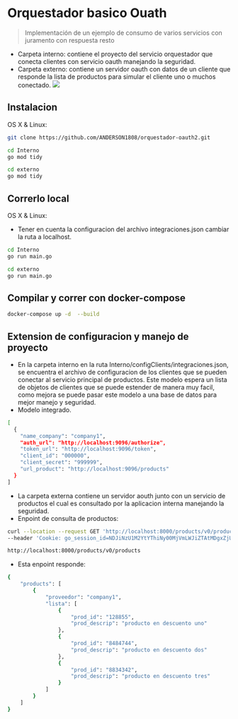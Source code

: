# Orquestador basico Ouath

> Implementación de un ejemplo de consumo de varios servicios con juramento con respuesta resto

- Carpeta interno: contiene el proyecto del servicio orquestador que conecta clientes con servicio oauth manejando la
  seguridad.
- Carpeta externo: contiene un servidor oauth con datos de un cliente que responde la lista de productos para simular el
  cliente uno o muchos conectado.
  ![](header.png)

## Instalacion

OS X & Linux:

```sh
git clone https://github.com/ANDERSON1808/orquestador-oauth2.git
```

```sh
cd Interno
go mod tidy
```

```sh
cd externo
go mod tidy
```

## Correrlo local

OS X & Linux:
- Tener en cuenta la configuracion del archivo integraciones.json cambiar la ruta a localhost.
```sh
cd Interno
go run main.go
```

```sh
cd externo
go run main.go
```

## Compilar y correr con docker-compose

```sh
docker-compose up -d  --build
```

## Extension de configuracion y manejo de proyecto

- En la carpeta interno en la ruta Interno/configClients/integraciones.json, se encuentra el archivo de configuracion de
  los clientes que se pueden conectar al servicio principal de productos.
  Este modelo espera un lista de objetos de clientes que se puede estender de manera muy facil, como mejora se puede
  pasar este modelo a una base de datos para mejor manejo y seguridad.
- Modelo integrado.

```sh
[
  {
    "name_company": "company1",
    "auth_url": "http://localhost:9096/authorize",
    "token_url": "http://localhost:9096/token",
    "client_id": "000000",
    "client_secret": "999999",
    "url_product": "http://localhost:9096/products"
  }
]
```
- La carpeta externa contiene un servidor aouth junto con un servicio de productos el cual es consultado por la aplicacion interna manejando la seguridad.
- Enpoint de consulta de productos:
```sh
curl --location --request GET 'http://localhost:8000/products/v0/products' \
--header 'Cookie: go_session_id=NDJiNzU1M2YtYThiNy00MjVmLWJiZTAtMDgxZjUxYTIzMmVk.44608bdaf08585e550c3d5d7581a84906b9f5a73'
```
```sh
http://localhost:8000/products/v0/products
```
- Esta enpoint responde:
```sh
{
    "products": [
        {
            "proveedor": "company1",
            "lista": [
                {
                    "prod_id": "128855",
                    "prod_descrip": "producto en descuento uno"
                },
                {
                    "prod_id": "8484744",
                    "prod_descrip": "producto en descuento dos"
                },
                {
                    "prod_id": "8834342",
                    "prod_descrip": "producto en descuento tres"
                }
            ]
        }
    ]
}
```
